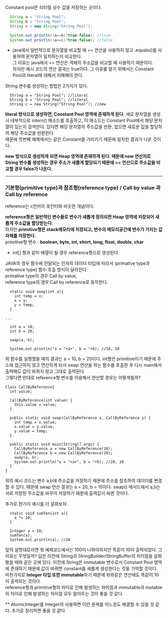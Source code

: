 Constant pool은 리터럴 상수 값을 저장하는 곳이다.

``` java
  String a = "String Pool";
  String b = "String Pool";
  String c = new String("String Pool");

  System.out.println((a==b)?true:false); //true
  System.out.println((a==c)?true:false); //false
```

-   java에서 일반적으로 문자열을 비교할 때 == 연산을 사용하지 않고 .equals()를 사용하여 문자열이 일치하는지 비교한다.  
    그 이유는 java에서 == 연산은 객체의 주소값을 비교할 때 사용하기 때문이다.  
    하지만 예시 코드의 연산 결과는 true이다. 그 이유를 알기 위해서는 Constant Pool과 literal에 대해서 이해해야 한다.

String 변수를 생성하는 방법은 2가지가 있다.

```
  String a = "String Pool"; //literal
  String b = "String Pool"; //literal
  String c = new String("String Pool"); //new
```

**literal 방식으로 생성하면, Constant Pool 영역에 존재하게 된다.** 새로 문자열을 생성 시 내부적으로 intern() 메소드를 호출하고, 이 메소드는 Constant Pool에서 해당 문자열이 있는지 검색한다. 있다면 해당 문자열의 주소값을 반환, 없으면 새로운 값을 할당하여 해당 주소값을 반환한다.  
때문에 첫번째 예제에서는 같은 Constant를 가리키기 때문에 일치한 결과가 나온 것이다.

**new 방식으로 생성하게 되면 Heap 영역에 존재하게 된다. 때문에 new 연산자로 String 변수를 생성하는 경우 주소가 새롭게 할당되기 때문에 == 연산으로 주소값을 비교할 경우 false가 나온다.**

---

### 기본형(primitive type)과 참조형(reference type) / Call by value 과 Call by reference

reference는 c언어의 포인터와 비슷한 개념이다.

**reference형은 일반적인 변수들로 변수가 새롭게 정의되면 Heap 영역에 저장되어 새롭게 주소값을 할당받는다.**  
하지만 **primitive형은 stack메모리에 저장되고, 변수의 메모리공간에 변수가 가지는 값 자체를 저장한다.**  
primitive형 변수 : **boolean, byte, int, short, long, float, double, char**

-   int\[\] 형과 같이 배열이 될 경우 reference형으로 생성된다.

JAVA의 경우 함수에 전달되는 인자의 데이터 타입에 따라서 (primative type과 reference type) 함수 호출 방식이 달라진다.  
primative type의 경우 Call by value,  
reference type의 경우 Call by reference로 동작한다.

```
  static void swap(int a){
    int temp = x;
    x = y;
    y = temp;
  }

...

  int a = 10;
  int b = 20;

  swap(a, b);

  System.out.println("a = "+a+", b = "+b); //10, 20
```

위 함수를 실행했을 때의 결과는 a = 10, b = 20이다. int형은 primitive이기 때문에 주소에 접근하지 않고 연산하게 되서 swap 연산을 하는 함수를 호출한 후 다시 main에서 출력해도 값이 바뀌지 않고 그대로 출력된다.  
그렇다면 반대로 reference형 변수를 이용해서 연산할 경우는 어떻게될까?

```
Class CallByReference{
  int value;

  CallByReference(int value) {
    this.value = value;
  }

  public static void swap(CallByReference x, CallByReference y) {
    int temp = x.value;
    x.value = y.value;
    y.value = temp;
  }

  public static void main(String[] args) {
    CallByReference a = new CallByReference(10);
    CallByReference b = new CallByReference(20);
    swap(a, b);
    System.out.println("a = "+a+", b = "+b); //20, 10
  }
}
```

위의 예시 코드는 변수 a,b에 주소값을 저장하기 때문에 주소를 참조하여 데이터를 변경할 수 있다. 때문에 swap 연산 결과는 a = 20, b = 10이다. swap() 메서드에서 a,b는 서로 저장된 주소값을 바꾸어 저장하기 때문에 출력값이 바뀐 것이다.

추가로 한가지 예시를 더 살펴보자.

```
  static void sumTen(int a){
    a *= 10;
  }

  Integer a = 10;
  sumTen(a);
  System.out.println(a); //10
```

앞의 설명대로라면 윗 예제코드에서는 100이 나와야하지만 똑같이 10이 출력되었다. 그 이유는 무엇일까? 답은 이전에 String과 StringBuilder/StringBuffer의 차이점을 살펴봤을 때와 같은 곳에 있다. 이전에 String은 immutable 변수로서 Constant Pool 영역에 존재하기 때문에 값이 바뀌면 constant를 새롭게 생성한다는 것을 기억할 것이다. 마찬가지로 **Integer 타입 또한 immutable**하기 때문에 위와같은 연산에도 똑같이 10이 출력되는 것이다.  
reference형과 primitive형의 차이로 인해 발생하는 차이점과 immutable과 mutable의 차이로 인해 발생하는 차이점 모두 알아두는 것이 좋을 것 같다.

** AtomicInteger를 Integer의 사용하면 이런 문제를 어느정도 해결할 수 있을 것 같다. 추가로 정리하면 좋을 것 같다
